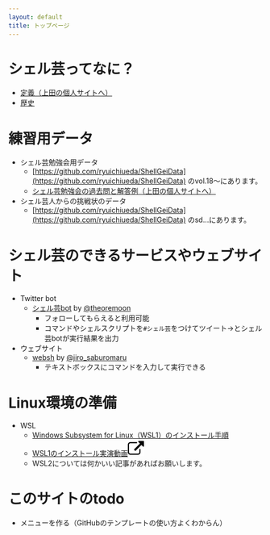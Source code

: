 ```yaml
---
layout: default
title: トップページ
---
```


# シェル芸ってなに？


* [定義（上田の個人サイトへ）](https://b.ueda.tech/?page=01434#%E3%82%B7%E3%82%A7%E3%83%AB%E8%8A%B8%E3%81%AE%E5%AE%9A%E7%BE%A9%E3%83%90%E3%83%BC%E3%82%B8%E3%83%A7%E3%83%B311)
* [歴史](history.html)


# 練習用データ

* シェル芸勉強会用データ
    * [https://github.com/ryuichiueda/ShellGeiData](https://github.com/ryuichiueda/ShellGeiData) のvol.18〜にあります。
    * [シェル芸勉強会の過去問と解答例（上田の個人サイトへ）](https://b.ueda.tech/?page=00684)
* シェル芸人からの挑戦状のデータ
    * [https://github.com/ryuichiueda/ShellGeiData](https://github.com/ryuichiueda/ShellGeiData) のsd...にあります。


# シェル芸のできるサービスやウェブサイト

* Twitter bot
    * [シェル芸bot](https://twitter.com/minyoruminyon) by [@theoremoon](https://twitter.com/theoremoon)
        * フォローしてもらえると利用可能
        * コマンドやシェルスクリプトを`#シェル芸`をつけてツイート→とシェル芸botが実行結果を出力
* ウェブサイト
    * [websh](https://websh.jiro4989.com/) by [@jiro_saburomaru](https://twitter.com/jiro_saburomaru)
        * テキストボックスにコマンドを入力して実行できる

# Linux環境の準備


* WSL
    * [Windows Subsystem for Linux（WSL1）のインストール手順](WSL20200328.html)
    * [WSL1のインストール実演動画<img src="icons/external-link-symbol_icon-icons.com_73577_32x32.png" />](https://youtu.be/JAszcQ8IEwg)
    * WSL2については何かいい記事があればお願いします。


# このサイトのtodo

* メニューを作る（GitHubのテンプレートの使い方よくわからん）
